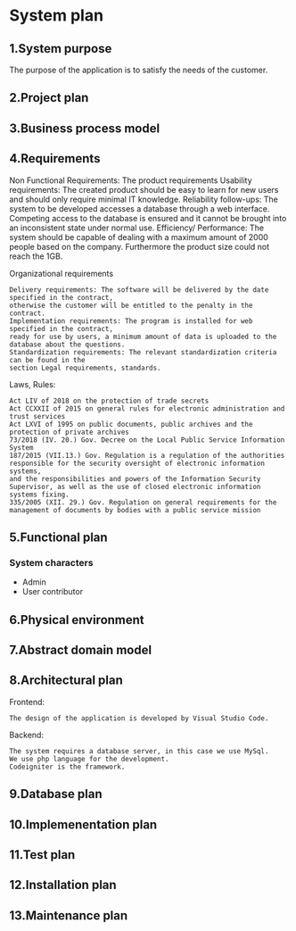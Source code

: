# System plan

## 1.System purpose
The purpose of the application is to satisfy the needs of the customer.


## 2.Project plan

## 3.Business process model

## 4.Requirements
Non Functional Requirements:
	The product requirements
    Usability requirements: The created product should be easy to learn for new users and should only require minimal IT knowledge.
    Reliability follow-ups: The system to be developed accesses a database through a web interface. 
	Competing access to the database is ensured and it cannot be brought into an inconsistent state under normal use.
    Efficiency/ Performance: The system should be capable of dealing with a maximum amount of 2000 people based on the company. 
	Furthermore the product size could not reach the 1GB.
	
Organizational requirements

    Delivery requirements: The software will be delivered by the date specified in the contract, 
	otherwise the customer will be entitled to the penalty in the contract.
    Implementation requirements: The program is installed for web specified in the contract, 
	ready for use by users, a minimum amount of data is uploaded to the database about the questions.
    Standardization requirements: The relevant standardization criteria can be found in the 
	section Legal requirements, standards.


 Laws, Rules:
 
    Act LIV of 2018 on the protection of trade secrets
    Act CCXXII of 2015 on general rules for electronic administration and trust services
    Act LXVI of 1995 on public documents, public archives and the protection of private archives
    73/2018 (IV. 20.) Gov. Decree on the Local Public Service Information System
    187/2015 (VII.13.) Gov. Regulation is a regulation of the authorities responsible for the security oversight of electronic information systems,
	and the responsibilities and powers of the Information Security Supervisor, as well as the use of closed electronic information systems fixing.
    335/2005 (XII. 29.) Gov. Regulation on general requirements for the management of documents by bodies with a public service mission


## 5.Functional plan
### System characters
* Admin
* User contributor

## 6.Physical environment

## 7.Abstract domain model

## 8.Architectural plan
Frontend:

    The design of the application is developed by Visual Studio Code.

Backend:

    The system requires a database server, in this case we use MySql.
    We use php language for the development.
    Codeigniter is the framework.


## 9.Database plan

## 10.Implemenentation plan

## 11.Test plan

## 12.Installation plan

## 13.Maintenance plan